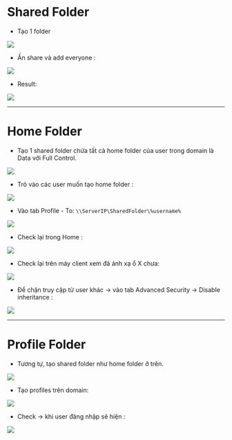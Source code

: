 # Shared Folder

- Tạo 1 folder

![](../../Image/Pasted%20image%2020250705003116.png)

- Ấn share và add everyone :

![](../../Image/Pasted%20image%2020250705003323.png)

- Result:

![](../../Image/Pasted%20image%2020250705003400.png)

---
# Home Folder

- Tạo 1 shared folder chứa tất cả home folder của user trong domain là Data với Full Control.

![](../../Image/Pasted%20image%2020250705005754.png)

- Trỏ vào các user muốn tạo home folder :

![](../../Image/Pasted%20image%2020250705010001.png)

- Vào tab Profile - To: `\\ServerIP\SharedFolder\%username%`

![](../../Image/Pasted%20image%2020250705010128.png)

- Check lại trong Home :

![](../../Image/Pasted%20image%2020250705010232.png)

- Check lại trên máy client xem đã ánh xạ ổ X chưa:

![](../../Image/Pasted%20image%2020250705013933.png)

- Để chặn truy cập từ user khác -> vào tab Advanced Security -> Disable inheritance : 

![](../../Image/Pasted%20image%2020250705020048.png)

---
# Profile Folder 

- Tương tự, tạo shared folder như home folder ở trên.

![](../../Image/Pasted%20image%2020250705010835.png)

- Tạo profiles trên domain:

![](../../Image/Pasted%20image%2020250705010935.png)

- Check -> khi user đăng nhập sẽ hiện :

![](../../Image/Pasted%20image%2020250705020139.png)
